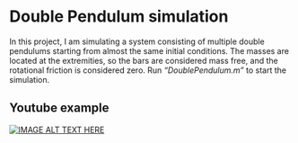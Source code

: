 # Double Pendulum simulation

In this project, I am simulating a system consisting of multiple double pendulums starting from almost the same initial conditions. The masses are located at the extremities, so the bars are considered mass free, and the rotational friction is considered zero.
Run *“DoublePendulum.m”* to start the simulation.

## Youtube example
[![IMAGE ALT TEXT HERE](https://img.youtube.com/vi/GFINJSI_ej8/0.jpg)](https://www.youtube.com/watch?v=GFINJSI_ej8)
